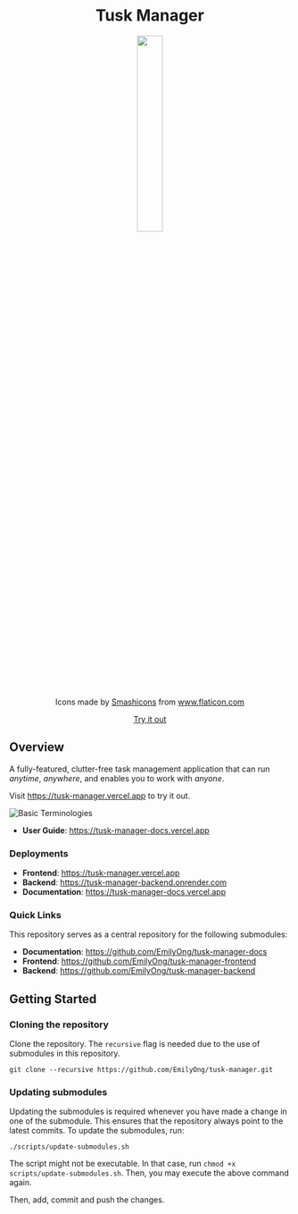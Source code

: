 <h1 align="center">Tusk Manager</h1>
<p align="center"><img src="assets/mosnter.png" width="30%"/></p>
<div align="center">Icons made by <a href="https://www.flaticon.com/authors/smashicons" title="Smashicons">Smashicons</a> from <a href="https://www.flaticon.com/" title="Flaticon">www.flaticon.com</a></div>
<p align="center"><a href="https://tusk-manager.vercel.app ">Try it out</a></p>

## Overview

A fully-featured, clutter-free task management application that can run *anytime*, *anywhere*, and enables you to work with *anyone*.

Visit https://tusk-manager.vercel.app to try it out.

![Basic Terminologies](assets/basic-terminologies.png)

- **User Guide**: https://tusk-manager-docs.vercel.app

### Deployments
- **Frontend**: https://tusk-manager.vercel.app
- **Backend**: https://tusk-manager-backend.onrender.com
- **Documentation**: https://tusk-manager-docs.vercel.app

### Quick Links

This repository serves as a central repository for the following submodules:

- **Documentation**: https://github.com/EmilyOng/tusk-manager-docs
- **Frontend**: https://github.com/EmilyOng/tusk-manager-frontend
- **Backend**: https://github.com/EmilyOng/tusk-manager-backend

## Getting Started

### Cloning the repository
Clone the repository. The `recursive` flag is needed due to the use of submodules in this repository.

```shell
git clone --recursive https://github.com/EmilyOng/tusk-manager.git
```

### Updating submodules
Updating the submodules is required whenever you have made a change in one of the submodule. This ensures that the repository always point to the latest commits. To update the submodules, run:

```shell
./scripts/update-submodules.sh
```

The script might not be executable. In that case, run `chmod +x scripts/update-submodules.sh`. Then, you may execute the above command again.

Then, add, commit and push the changes.
